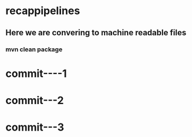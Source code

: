 # recappipelines
## Here we are convering to machine readable files 
### mvn clean package
# commit----1
# commit---2
# commit---3